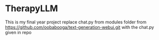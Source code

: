 # TherapyLLM
This is my final year project
replace chat.py from modules folder from https://github.com/oobabooga/text-generation-webui.git with the chat.py given in repo
